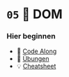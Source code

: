 # ``05`` 🎨 DOM

### Hier beginnen
- 👭 [Code Along](./code-along/index.html)
- 🧠 [Übungen](./exercises)
- 💡 [Cheatsheet](./cheatsheet/CHEATSHEET.md)
